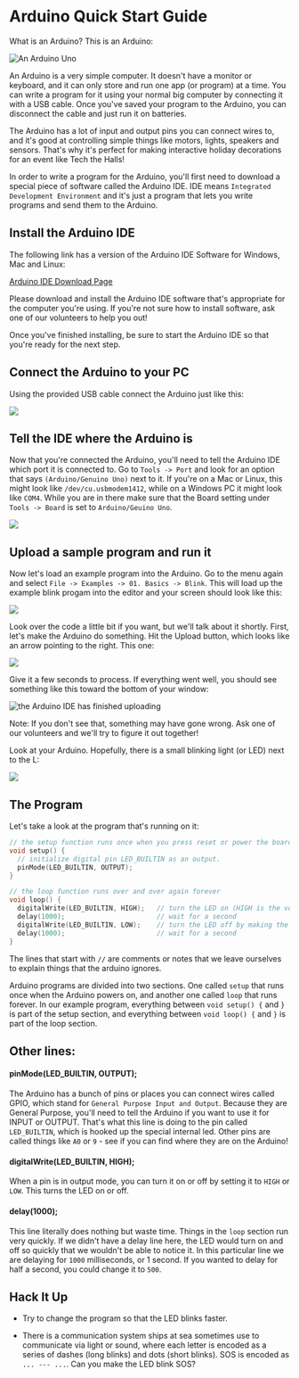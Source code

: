# Arduino Quick Start Guide

What is an Arduino? This is an Arduino:

![An Arduino Uno](../img/arduino.jpg)

An Arduino is a very simple computer. It doesn't have a monitor or keyboard, and it can only store and run one app (or program) at a time. You can write a program for it using your normal big computer by connecting it with a USB cable. Once you've saved your program to the Arduino, you can disconnect the cable and just run it on batteries.

The Arduino has a lot of input and output pins you can connect wires to, and it's good at controlling simple things like motors, lights, speakers and sensors. That's why it's perfect for making interactive holiday decorations for an event like Tech the Halls!

In order to write a program for the Arduino, you'll first need to download a special piece of software called the Arduino IDE. IDE means `Integrated Development Environment` and it's just a program that lets you write programs and send them to the Arduino.

## Install the Arduino IDE

The following link has a version of the Arduino IDE Software for Windows, Mac and Linux:

[Arduino IDE Download Page](https://www.arduino.cc/en/Main/Software)

Please download and install the Arduino IDE software that's appropriate for the computer you're using. If you're not sure how to install software, ask one of our volunteers to help you out!

Once you've finished installing, be sure to start the Arduino IDE so that you're ready for the next step.

## Connect the Arduino to your PC

Using the provided USB cable connect the Arduino just like this:

![](../img/arduino-hookup.png)

## Tell the IDE where the Arduino is

Now that you're connected the Arduino, you'll need to tell the Arduino IDE which port it is connected to. Go to `Tools -> Port` and look for an option that says `(Arduino/Genuino Uno)` next to it. If you're on a Mac or Linux, this might look like `/dev/cu.usbmodem1412`, while on a Windows PC it might look like `COM4`. While you are in there make sure that the Board setting under `Tools -> Board` is set to `Arduino/Geuino Uno`.

![](../img/select-port.png)

## Upload a sample program and run it

Now let's load an example program into the Arduino. Go to the menu again and select `File -> Examples -> 01. Basics -> Blink`. This will load up the example blink progam into the editor and your screen should look like this:

![](../img/blink-example.png)

Look over the code a little bit if you want, but we'll talk about it shortly. First, let's make the Arduino do something. Hit the Upload button, which looks like an arrow pointing to the right. This one:

![](../img/upload-button.png)

Give it a few seconds to process. If everything went well, you should see something like this toward the bottom of your window:

![the Arduino IDE has finished uploading](../img/done-uploading.png)

Note: If you don't see that, something may have gone wrong. Ask one of our volunteers and we'll try to figure it out together!

Look at your Arduino. Hopefully, there is a small blinking light (or LED) next to the L:

![](../img/led-animation.gif)

## The Program

Let's take a look at the program that's running on it:

```c
// the setup function runs once when you press reset or power the board
void setup() {
  // initialize digital pin LED_BUILTIN as an output.
  pinMode(LED_BUILTIN, OUTPUT);
}

// the loop function runs over and over again forever
void loop() {
  digitalWrite(LED_BUILTIN, HIGH);   // turn the LED on (HIGH is the voltage level)
  delay(1000);                       // wait for a second
  digitalWrite(LED_BUILTIN, LOW);    // turn the LED off by making the voltage LOW
  delay(1000);                       // wait for a second
}
```

The lines that start with `//` are comments or notes that we leave ourselves to explain things that the arduino ignores.

Arduino programs are divided into two sections. One called `setup` that runs once when the Arduino powers on, and another one called `loop` that runs forever. In our example program, everything between `void setup() {` and `}` is part of the setup section, and everything between `void loop() {` and `}` is part of the loop section.

## Other lines:

#### pinMode(LED_BUILTIN, OUTPUT);

The Arduino has a bunch of pins or places you can connect wires called GPIO, which stand for `General Purpose Input and Output`. Because they are General Purpose, you'll need to tell the Arduino if you want to use it for INPUT or OUTPUT. That's what this line is doing to the pin called `LED_BUILTIN`, which is hooked up the special internal led. Other pins are called things like `A0` or `9` - see if you can find where they are on the Arduino!

#### digitalWrite(LED_BUILTIN, HIGH);

When a pin is in output mode, you can turn it on or off by setting it to `HIGH` or `LOW`. This turns the LED on or off.

#### delay(1000);

This line literally does nothing but waste time. Things in the `loop` section run very quickly. If we didn't have a delay line here, the LED would turn on and off so quickly that we wouldn't be able to notice it. In this particular line we are delaying for `1000` milliseconds, or 1 second. If you wanted to delay for half a second, you could change it to `500`.

## Hack It Up

- Try to change the program so that the LED blinks faster.

- There is a communication system ships at sea sometimes use to communicate via light or sound, where each letter is encoded as a series of dashes (long blinks) and dots (short blinks). SOS is encoded as `... --- ...`. Can you make the LED blink SOS?